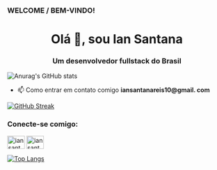 ### WELCOME / BEM-VINDO!
<h1 align="center">Olá 👋, sou Ian Santana</h1>
<h3 align="center">Um desenvolvedor fullstack do Brasil</h3>

![Anurag's GitHub stats](https://github-readme-stats.vercel.app/api?username=iansantana00&count_private=true&show_icons=true&theme=default&hide=prs,contribs)

- 📫 Como entrar em contato comigo **iansantanareis10@gmail. com**

[![GitHub Streak](http://github-readme-streak-stats.herokuapp.com?user=iansantana00&theme=default&date_format=M%20j%5B%2C%20Y%5D)](https://git.io/streak-stats)


<h3 align="left">Conecte-se comigo:</h3>
<p align="left">
<a href="https://linkedin.com/in/iansantana00" target="blank"> <img align="center" src="https://raw.githubusercontent.com/rahuldkjain/github-profile-readme-generator/master/src/images/icons/Social/linked-in-alt.svg" alt= "iansantana00" height="30" width="40" /></a>
<a href="https://instagram.com/iansantana00" target="blank"><img align="center" src="https://raw.githubusercontent.com/rahuldkjain/github-profile-readme-generator/master/src/images/icons/Social/instagram.svg" alt="iansantana00" height="30" width="40" / ></a>
</p>

[![Top Langs](https://github-readme-stats.vercel.app/api/top-langs/?username=iansantana00&layout=compact)](https://github.com/anuraghazra/github-readme-stats)
